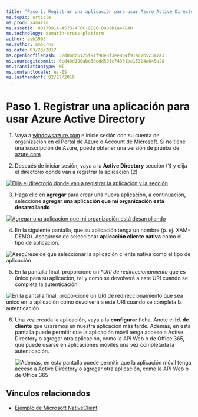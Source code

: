 ```yaml
---
title: "Paso 1. Registrar una aplicación para usar Azure Active Directory"
ms.topic: article
ms.prod: xamarin
ms.assetid: 0B17991A-4573-4F6C-9E86-D4B9D1A47E4D
ms.technology: xamarin-cross-platform
author: asb3993
ms.author: amburns
ms.date: 03/23/2017
ms.openlocfilehash: 52d06dc6125f91f98e8f3ee8b4f91ad7b52347a3
ms.sourcegitcommit: 6cd40d190abe38edd50fc74331be15324a845a28
ms.translationtype: MT
ms.contentlocale: es-ES
ms.lasthandoff: 02/27/2018
---
```

# <a name="step-1-register-an-app-to-use-azure-active-directory"></a>Paso 1. Registrar una aplicación para usar Azure Active Directory

1. Vaya a [windowsazure.com](https://manage.windowsazure.com) e inicie sesión con su cuenta de organización en el Portal de Azure o Account de Microsoft. Si no tiene una suscripción de Azure, puede obtener una versión de prueba de [azure.com](http://www.azure.com)

2. Después de iniciar sesión, vaya a la **Active Directory** sección (1) y elija el directorio donde van a registrar la aplicación (2)

  [ ![](register-images/01.-active-directory-in-azure-portal-sml.jpg "Elija el directorio donde van a registrar la aplicación y la sección")](register-images/01.-active-directory-in-azure-portal.jpg)

3. Haga clic en **agregar** para crear una nueva aplicación, a continuación, seleccione **agregar una aplicación que mi organización está desarrollando**

  [ ![](register-images/02.-add-new-application-sml.jpg "Agregar una aplicación que mi organización está desarrollando")](register-images/02.-add-new-application.jpg)

4. En la siguiente pantalla, que su aplicación tenga un nombre (p. ej. XAM-DEMO).
  Asegúrese de seleccionar **aplicación cliente nativa** como el tipo de aplicación.

  ![](register-images/03.-app-name.jpg "Asegúrese de que seleccionar la aplicación cliente nativa como el tipo de aplicación")

5. En la pantalla final, proporcione un **URI de redireccionamiento* que es único para su aplicación, tal y como se devolverá a este URI cuando se completa la autenticación.

  ![](register-images/04.-app-redirect.jpg "En la pantalla final, proporcione un URI de redireccionamiento que sea único en la aplicación como devolverá a este URI cuando se completa la autenticación")

6. Una vez creada la aplicación, vaya a la **configurar** ficha. Anote el **Id. de cliente** que usaremos en nuestra aplicación más tarde. Además, en esta pantalla puede permitir que la aplicación móvil tenga acceso a Active Directory o agregar otra aplicación, como la API Web o de Office 365, que puede usarse en aplicaciones móviles una vez completada la autenticación.

    ![](register-images/05.-configure.jpg "Además, en esta pantalla puede permitir que la aplicación móvil tenga acceso a Active Directory o agregar otra aplicación, como la API Web o de Office 365")



## <a name="related-links"></a>Vínculos relacionados

- [Ejemplo de Microsoft NativeClient](https://github.com/AzureADSamples/NativeClient-MultiTarget-DotNet)
